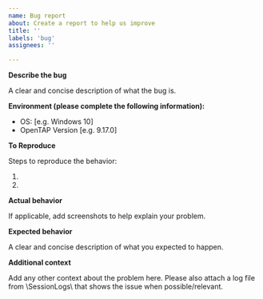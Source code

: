 ```yaml
---
name: Bug report
about: Create a report to help us improve
title: ''
labels: 'bug'
assignees: ''

---
```


**Describe the bug**

A clear and concise description of what the bug is.

**Environment (please complete the following information):**

 - OS: [e.g. Windows 10]
 - OpenTAP Version [e.g. 9.17.0]

**To Reproduce**

Steps to reproduce the behavior:

1.

2. 

**Actual behavior**

If applicable, add screenshots to help explain your problem.

**Expected behavior**

A clear and concise description of what you expected to happen.


**Additional context**

Add any other context about the problem here. Please also attach a log file from <InstallDir>\SessionLogs\ that shows the issue when possible/relevant.
